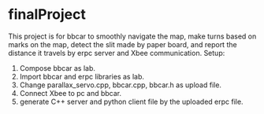 # finalProject
This project is for bbcar to smoothly navigate the map, make turns based on marks on the map, detect the slit made by paper board, and report the distance it travels by erpc server and Xbee communication.
  Setup: 
  1. Compose bbcar as lab. 
  2. Import bbcar and erpc libraries as lab. 
  3. Change parallax_servo.cpp, bbcar.cpp, bbcar.h as upload file. 
  4. Connect Xbee to pc and bbcar.
  5. generate C++ server and python client file by the uploaded erpc file.

